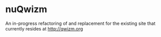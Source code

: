# nuQwizm

An in-progress refactoring of and replacement for the existing site that currently resides at http://qwizm.org
